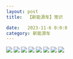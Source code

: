 ```yaml
---
layout: post
title:  【新能源车】常识

date:   2023-11-6 0:0:0
category: 新能源车
---
```

![](http://s79weexgu.hd-bkt.clouddn.com/img/6661699834311_.pic.jpg)
![](http://s79weexgu.hd-bkt.clouddn.com/img/IMG_1230.PNG)
![](http://s79weexgu.hd-bkt.clouddn.com/img/IMG_1535.PNG)
![](http://s79weexgu.hd-bkt.clouddn.com/img/IMG_1592.PNG)
![](http://s79weexgu.hd-bkt.clouddn.com/img/IMG_1593.PNG)
![](http://s79weexgu.hd-bkt.clouddn.com/img/IMG_1594.PNG)
![](http://s79weexgu.hd-bkt.clouddn.com/img/IMG_1606.PNG)
![](http://s79weexgu.hd-bkt.clouddn.com/img/IMG_1605.PNG)



